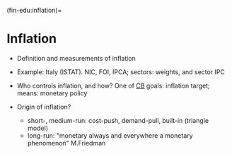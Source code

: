 (fin-edu:inflation)=
# Inflation

- Definition and measurements of inflation
- Example: Italy (ISTAT). NIC, FOI, IPCA; sectors: weights, and sector IPC

- Who controls inflation, and how? One of [CB](fin-edu:actors:banks:cb) goals: inflation target; means: monetary policy
- Origin of inflation?
  - short-, medium-run: cost-push, demand-pull, built-in (triangle model)
  - long-run: "monetary always and everywhere a monetary phenomenon" M.Friedman
